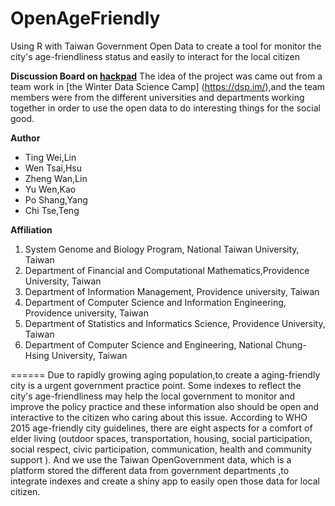 # OpenAgeFriendly
Using R with Taiwan Government Open Data to create a tool   for monitor the city's age-friendliness status and easily to interact for the local citizen

**Discussion Board on [hackpad](https://dsp.hackpad.com/ivLa4Zookfn)**
The idea of the project was came out from a team work in [the Winter Data Science Camp] (https://dsp.im/),and the team members were from the different universities and departments working together in order to use the open data to do interesting things for the social good.

**Author**

- Ting Wei,Lin
- Wen Tsai,Hsu
- Zheng Wan,Lin
- Yu Wen,Kao
- Po Shang,Yang
- Chi Tse,Teng


**Affiliation**

1. System Genome and Biology Program, National Taiwan University, Taiwan
2. Department of Financial and Computational Mathematics,Providence University, Taiwan
3. Department of Information Management, Providence university, Taiwan
4. Department of Computer Science and Information Engineering, Providence university, Taiwan
5. Department of Statistics and Informatics Science, Providence University, Taiwan
6. Department of Computer Science and Engineering, National Chung-Hsing University, Taiwan

======
Due to rapidly growing aging population,to create a aging-friendly city is a urgent government practice point. Some indexes to reflect the city's age-friendliness may help the local government to monitor and improve the policy practice and these information also should be open and interactive to the citizen who caring about this issue. According to WHO 2015 age-friendly city guidelines, there are eight aspects for a comfort of elder living (outdoor spaces, transportation, housing, social participation, social respect, civic participation, communication, health and community support ). And we use the Taiwan OpenGovernment data, which is a platform stored the different data from government departments ,to integrate indexes and create a shiny app to easily open those data for local citizen.
